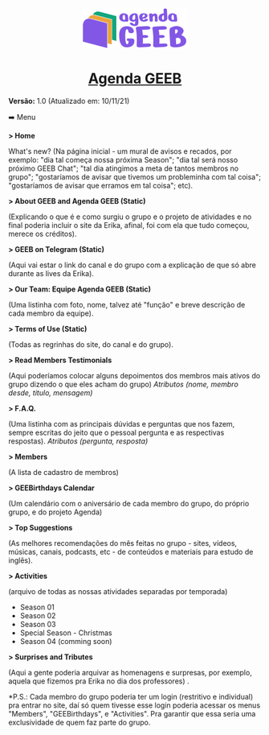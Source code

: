 <p align="center">
  <img alt="Agenda GEEB" src=".github/agendageeb.png" width="210px">
</p>

<h1 align="center">
  <a href="https://agendageeb.herokuapp.com" target="_blank">
    Agenda GEEB
  </a>
</h1>

**Versão:** 1.0 (Atualizado em: 10/11/21)

➡️ Menu 

**> Home**

What's new? (Na página inicial - um mural de avisos e recados, por exemplo: "dia tal começa nossa próxima Season"; "dia tal será nosso próximo GEEB Chat"; "tal dia atingimos a meta de tantos membros no grupo"; "gostaríamos de avisar que tivemos um probleminha com tal coisa"; "gostaríamos de avisar que erramos em tal coisa"; etc). 

**> About GEEB and Agenda GEEB (Static)**

(Explicando o que é e como surgiu o grupo e o projeto de atividades e no final poderia incluir o site da Erika, afinal, foi com ela que tudo começou, merece os créditos).

**> GEEB on Telegram (Static)**

(Aqui vai estar o link do canal e do grupo com a explicação de que só abre durante as lives da Erika).

**> Our Team: Equipe Agenda GEEB (Static)**

(Uma listinha com foto, nome, talvez até "função" e breve descrição de cada membro da equipe).

**> Terms of Use (Static)**

(Todas as regrinhas do site, do canal e do grupo).

**> Read Members Testimonials**


(Aqui poderíamos colocar alguns depoimentos dos membros mais ativos do grupo dizendo o que eles acham do grupo) 
*Atributos (nome, membro desde, titulo, mensagem)*

**> F.A.Q.**

(Uma listinha com as principais dúvidas e perguntas que nos fazem, sempre escritas do jeito que o pessoal pergunta e as respectivas respostas).
*Atributos (pergunta, resposta)*

**> Members**

(A lista de cadastro de membros)

**> GEEBirthdays Calendar**

(Um calendário com o aniversário de cada membro do grupo, do próprio grupo, e do projeto Agenda) 

**> Top Suggestions**

(As melhores recomendações do mês feitas no grupo - sites, vídeos, músicas, canais, podcasts, etc - de conteúdos e materiais para estudo de inglês).

**> Activities**

(arquivo de todas as nossas atividades separadas por temporada) 
  - Season 01 
  - Season 02 
  - Season 03 
  - Special Season - Christmas 
  - Season 04 (comming soon)

**> Surprises and Tributes**

(Aqui a gente poderia arquivar as homenagens e surpresas, por exemplo, aquela que fizemos pra Erika no dia dos professores) .

*P.S.: Cada membro do grupo poderia ter um login (restritivo e individual) pra entrar no site, daí só quem tivesse esse login poderia acessar os menus "Members", "GEEBirthdays", e "Activities". Pra garantir que essa seria uma exclusividade de quem faz parte do grupo.